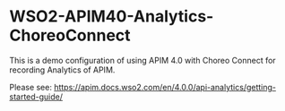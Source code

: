 # WSO2-APIM40-Analytics-ChoreoConnect
This is a demo configuration of using APIM 4.0 with Choreo Connect for recording Analytics of APIM.

Please see: https://apim.docs.wso2.com/en/4.0.0/api-analytics/getting-started-guide/

